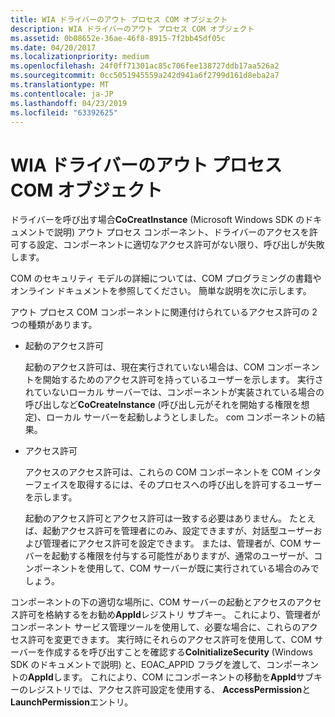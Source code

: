 ```yaml
---
title: WIA ドライバーのアウト プロセス COM オブジェクト
description: WIA ドライバーのアウト プロセス COM オブジェクト
ms.assetid: 0b08652e-36ae-46f8-8915-7f2bb45df05c
ms.date: 04/20/2017
ms.localizationpriority: medium
ms.openlocfilehash: 24f0ff71301ac85c706fee138727ddb17aa526a2
ms.sourcegitcommit: 0cc5051945559a242d941a6f2799d161d8eba2a7
ms.translationtype: MT
ms.contentlocale: ja-JP
ms.lasthandoff: 04/23/2019
ms.locfileid: "63392625"
---
```

# <a name="out-of-process-com-objects-for-wia-drivers"></a>WIA ドライバーのアウト プロセス COM オブジェクト





ドライバーを呼び出す場合**CoCreatInstance** (Microsoft Windows SDK のドキュメントで説明) アウト プロセス コンポーネント、ドライバーのアクセスを許可する設定、コンポーネントに適切なアクセス許可がない限り、呼び出しが失敗します。

COM のセキュリティ モデルの詳細については、COM プログラミングの書籍やオンライン ドキュメントを参照してください。 簡単な説明を次に示します。

アウト プロセス COM コンポーネントに関連付けられているアクセス許可の 2 つの種類があります。

-   起動のアクセス許可

    起動のアクセス許可は、現在実行されていない場合は、COM コンポーネントを開始するためのアクセス許可を持っているユーザーを示します。 実行されていないローカル サーバーでは、コンポーネントが実装されている場合の呼び出しなど**CoCreateInstance** (呼び出し元がそれを開始する権限を想定)、ローカル サーバーを起動しようとしました。 com コンポーネントの結果。

-   アクセス許可

    アクセスのアクセス許可は、これらの COM コンポーネントを COM インターフェイスを取得するには、そのプロセスへの呼び出しを許可するユーザーを示します。

    起動のアクセス許可とアクセス許可は一致する必要はありません。 たとえば、起動アクセス許可を管理者にのみ、設定できますが、対話型ユーザーおよび管理者にアクセス許可を設定できます。 または、管理者が、COM サーバーを起動する権限を付与する可能性がありますが、通常のユーザーが、コンポーネントを使用して、COM サーバーが既に実行されている場合のみでしょう。

コンポーネントの下の適切な場所に、COM サーバーの起動とアクセスのアクセス許可を格納するをお勧め**AppId**レジストリ サブキー。 これにより、管理者がコンポーネント サービス管理ツールを使用して、必要な場合に、これらのアクセス許可を変更できます。 実行時にそれらのアクセス許可を使用して、COM サーバーを作成するを呼び出すことを確認する**CoInitializeSecurity** (Windows SDK のドキュメントで説明) と、EOAC\_APPID フラグを渡して、コンポーネントの**AppId**します。 これにより、COM にコンポーネントの移動を**AppId**サブキーのレジストリでは、アクセス許可設定を使用する、 **AccessPermission**と**LaunchPermission**エントリ。

 

 




